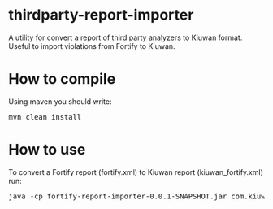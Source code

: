 # thirdparty-report-importer
A utility for convert a report of third party analyzers to Kiuwan format. Useful to import violations from Fortify to Kiuwan.

# How to compile
Using maven you should write:
<pre>
mvn clean install
</pre>

# How to use
To convert a Fortify report (fortify.xml) to Kiuwan report (kiuwan_fortify.xml) run:
<pre>
java -cp fortify-report-importer-0.0.1-SNAPSHOT.jar com.kiuwan.importer.Main Fortify fortify.xml kiuwan_fortify.xml
</pre>
